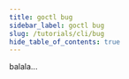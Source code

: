```yaml
---
title: goctl bug
sidebar_label: goctl bug
slug: /tutorials/cli/bug
hide_table_of_contents: true
---
```

balala...